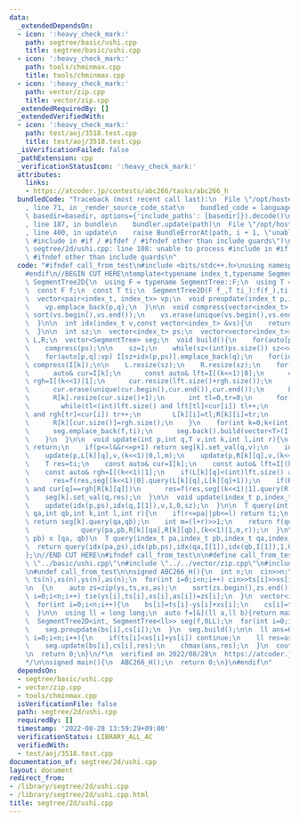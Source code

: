 ```yaml
---
data:
  _extendedDependsOn:
  - icon: ':heavy_check_mark:'
    path: segtree/basic/ushi.cpp
    title: segtree/basic/ushi.cpp
  - icon: ':heavy_check_mark:'
    path: tools/chminmax.cpp
    title: tools/chminmax.cpp
  - icon: ':heavy_check_mark:'
    path: vector/zip.cpp
    title: vector/zip.cpp
  _extendedRequiredBy: []
  _extendedVerifiedWith:
  - icon: ':heavy_check_mark:'
    path: test/aoj/3518.test.cpp
    title: test/aoj/3518.test.cpp
  _isVerificationFailed: false
  _pathExtension: cpp
  _verificationStatusIcon: ':heavy_check_mark:'
  attributes:
    links:
    - https://atcoder.jp/contests/abc266/tasks/abc266_h
  bundledCode: "Traceback (most recent call last):\n  File \"/opt/hostedtoolcache/Python/3.10.6/x64/lib/python3.10/site-packages/onlinejudge_verify/documentation/build.py\"\
    , line 71, in _render_source_code_stat\n    bundled_code = language.bundle(stat.path,\
    \ basedir=basedir, options={'include_paths': [basedir]}).decode()\n  File \"/opt/hostedtoolcache/Python/3.10.6/x64/lib/python3.10/site-packages/onlinejudge_verify/languages/cplusplus.py\"\
    , line 187, in bundle\n    bundler.update(path)\n  File \"/opt/hostedtoolcache/Python/3.10.6/x64/lib/python3.10/site-packages/onlinejudge_verify/languages/cplusplus_bundle.py\"\
    , line 400, in update\n    raise BundleErrorAt(path, i + 1, \"unable to process\
    \ #include in #if / #ifdef / #ifndef other than include guards\")\nonlinejudge_verify.languages.cplusplus_bundle.BundleErrorAt:\
    \ segtree/2d/ushi.cpp: line 108: unable to process #include in #if / #ifdef /\
    \ #ifndef other than include guards\n"
  code: "#ifndef call_from_test\n#include <bits/stdc++.h>\nusing namespace std;\n\
    #endif\n//BEGIN CUT HERE\ntemplate<typename index_t,typename SegmentTree>\nstruct\
    \ SegmentTree2D{\n  using F = typename SegmentTree::F;\n  using T = typename F::result_type;\n\
    \  const F f;\n  const T ti;\n  SegmentTree2D(F f_,T ti_):f(f_),ti(ti_){}\n\n\
    \  vector<pair<index_t, index_t>> vp;\n  void preupdate(index_t p,index_t q){\n\
    \    vp.emplace_back(p,q);\n  }\n\n  void compress(vector<index_t> &vs){\n   \
    \ sort(vs.begin(),vs.end());\n    vs.erase(unique(vs.begin(),vs.end()),vs.end());\n\
    \  }\n\n  int idx(index_t v,const vector<index_t> &vs){\n    return lower_bound(vs.begin(),vs.end(),v)-vs.begin();\n\
    \  }\n\n  int sz;\n  vector<index_t> ps;\n  vector<vector<index_t>> I;\n  vector<vector<int>>\
    \ L,R;\n  vector<SegmentTree> seg;\n  void build(){\n    for(auto[p,q]:vp) ps.emplace_back(p);\n\
    \    compress(ps);\n\n    sz=1;\n    while(sz<(int)ps.size()) sz<<=1;\n\n    I.resize(sz<<1);\n\
    \    for(auto[p,q]:vp) I[sz+idx(p,ps)].emplace_back(q);\n    for(int k=(int)I.size()-1;k>=sz;k--)\
    \ compress(I[k]);\n\n    L.resize(sz);\n    R.resize(sz);\n    for(int k=sz-1;k>0;k--){\n\
    \      auto& cur=I[k];\n      const auto& lft=I[(k<<1)|0];\n      const auto&\
    \ rgh=I[(k<<1)|1];\n      cur.resize(lft.size()+rgh.size());\n      merge(lft.begin(),lft.end(),rgh.begin(),rgh.end(),cur.begin());\n\
    \      cur.erase(unique(cur.begin(),cur.end()),cur.end());\n      L[k].resize(cur.size()+1);\n\
    \      R[k].resize(cur.size()+1);\n      int tl=0,tr=0;\n      for(int i=0;i<(int)cur.size();i++){\n\
    \        while(tl<(int)lft.size() and lft[tl]<cur[i]) tl++;\n        while(tr<(int)rgh.size()\
    \ and rgh[tr]<cur[i]) tr++;\n        L[k][i]=tl;R[k][i]=tr;\n      }\n      L[k][cur.size()]=lft.size();\n\
    \      R[k][cur.size()]=rgh.size();\n    }\n    for(int k=0;k<(int)I.size();k++){\n\
    \      seg.emplace_back(f,ti);\n      seg.back().build(vector<T>(I[k].size(),ti));\n\
    \    }\n  }\n\n  void update(int p,int q,T v,int k,int l,int r){\n    if(r<=p||p+1<=l)\
    \ return;\n    if(p<=l&&r<=p+1) return seg[k].set_val(q,v);\n    int m=(l+r)>>1;\n\
    \    update(p,L[k][q],v,(k<<1)|0,l,m);\n    update(p,R[k][q],v,(k<<1)|1,m,r);\n\
    \    T res=ti;\n    const auto& cur=I[k];\n    const auto& lft=I[(k<<1)|0];\n\
    \    const auto& rgh=I[(k<<1)|1];\n    if(L[k][q]<(int)lft.size() and cur[q]==lft[L[k][q]])\n\
    \      res=f(res,seg[(k<<1)|0].query(L[k][q],L[k][q]+1));\n    if(R[k][q]<(int)rgh.size()\
    \ and cur[q]==rgh[R[k][q]])\n      res=f(res,seg[(k<<1)|1].query(R[k][q],R[k][q]+1));\n\
    \    seg[k].set_val(q,res);\n  }\n\n  void update(index_t p,index_t q,T v){\n\
    \    update(idx(p,ps),idx(q,I[1]),v,1,0,sz);\n  }\n\n  T query(int pa,int pb,int\
    \ qa,int qb,int k,int l,int r){\n    if(r<=pa||pb<=l) return ti;\n    if(pa<=l&&r<=pb)\
    \ return seg[k].query(qa,qb);\n    int m=(l+r)>>1;\n    return f(query(pa,pb,L[k][qa],L[k][qb],(k<<1)|0,l,m),\n\
    \             query(pa,pb,R[k][qa],R[k][qb],(k<<1)|1,m,r));\n  }\n\n  // [pa,\
    \ pb) x [qa, qb)\n  T query(index_t pa,index_t pb,index_t qa,index_t qb){\n  \
    \  return query(idx(pa,ps),idx(pb,ps),idx(qa,I[1]),idx(qb,I[1]),1,0,sz);\n  }\n\
    };\n//END CUT HERE\n#ifndef call_from_test\n\n#define call_from_test\n#include\
    \ \"../basic/ushi.cpp\"\n#include \"../../vector/zip.cpp\"\n#include \"../../tools/chminmax.cpp\"\
    \n#undef call_from_test\n\nsigned ABC266_H(){\n  int n;\n  cin>>n;\n  vector<int>\
    \ ts(n),xs(n),ys(n),as(n);\n  for(int i=0;i<n;i++) cin>>ts[i]>>xs[i]>>ys[i]>>as[i];\n\
    \n  {\n    auto zs=zip(ys,ts,xs,as);\n    sort(zs.begin(),zs.end());\n    for(int\
    \ i=0;i<n;i++) tie(ys[i],ts[i],xs[i],as[i])=zs[i];\n  }\n  vector<int> bs(n),cs(n);\n\
    \  for(int i=0;i<n;i++){\n    bs[i]=ts[i]-ys[i]+xs[i];\n    cs[i]=ts[i]-ys[i]-xs[i];\n\
    \  }\n\n  using ll = long long;\n  auto f=[&](ll a,ll b){return max(a,b);};\n\
    \  SegmentTree2D<int, SegmentTree<ll>> seg(f,0LL);\n  for(int i=0;i<n;i++){\n\
    \    seg.preupdate(bs[i],cs[i]);\n  }\n  seg.build();\n\n  ll ans=0;\n  for(int\
    \ i=0;i<n;i++){\n    if(ts[i]<xs[i]+ys[i]) continue;\n    ll res=as[i]+seg.query(0,bs[i]+1,0,cs[i]+1);\n\
    \    seg.update(bs[i],cs[i],res);\n    chmax(ans,res);\n  }\n  cout<<ans<<endl;\n\
    \n  return 0;\n}\n/*\n  verified on 2022/08/28\n  https://atcoder.jp/contests/abc266/tasks/abc266_h\n\
    */\n\nsigned main(){\n  ABC266_H();\n  return 0;\n}\n#endif\n"
  dependsOn:
  - segtree/basic/ushi.cpp
  - vector/zip.cpp
  - tools/chminmax.cpp
  isVerificationFile: false
  path: segtree/2d/ushi.cpp
  requiredBy: []
  timestamp: '2022-08-28 13:59:29+09:00'
  verificationStatus: LIBRARY_ALL_AC
  verifiedWith:
  - test/aoj/3518.test.cpp
documentation_of: segtree/2d/ushi.cpp
layout: document
redirect_from:
- /library/segtree/2d/ushi.cpp
- /library/segtree/2d/ushi.cpp.html
title: segtree/2d/ushi.cpp
---
```

